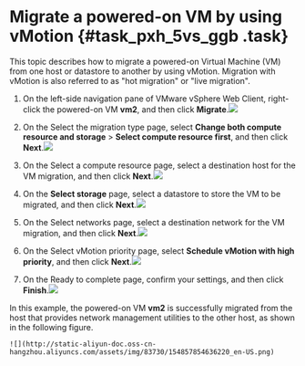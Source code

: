 # Migrate a powered-on VM by using vMotion {#task_pxh_5vs_ggb .task}

This topic describes how to migrate a powered-on Virtual Machine \(VM\) from one host or datastore to another by using vMotion. Migration with vMotion is also referred to as "hot migration" or "live migration".

1.   On the left-side navigation pane of VMware vSphere Web Client, right-click the powered-on VM **vm2**, and then click **Migrate**.![](http://static-aliyun-doc.oss-cn-hangzhou.aliyuncs.com/assets/img/83730/154857854636213_en-US.png)

 
2.   On the Select the migration type page, select **Change both compute resource and storage** \> **Select compute resource first**, and then click **Next**.![](http://static-aliyun-doc.oss-cn-hangzhou.aliyuncs.com/assets/img/83730/154857854636214_en-US.png)

 
3.   On the Select a compute resource page, select a destination host for the VM migration, and then click **Next**.![](http://static-aliyun-doc.oss-cn-hangzhou.aliyuncs.com/assets/img/83730/154857854636215_en-US.png)

 
4.   On the **Select storage** page, select a datastore to store the VM to be migrated, and then click **Next**.![](http://static-aliyun-doc.oss-cn-hangzhou.aliyuncs.com/assets/img/83730/154857854636216_en-US.png)

 
5.   On the Select networks page, select a destination network for the VM migration, and then click **Next**.![](http://static-aliyun-doc.oss-cn-hangzhou.aliyuncs.com/assets/img/83730/154857854636217_en-US.png)

 
6.   On the Select vMotion priority page, select **Schedule vMotion with high priority**, and then click **Next**.![](http://static-aliyun-doc.oss-cn-hangzhou.aliyuncs.com/assets/img/83730/154857854636218_en-US.png)

 
7.   On the Ready to complete page, confirm your settings, and then click **Finish**.![](http://static-aliyun-doc.oss-cn-hangzhou.aliyuncs.com/assets/img/83730/154857854636219_en-US.png)

  In this example, the powered-on VM **vm2** is successfully migrated from the host that provides network management utilities to the other host, as shown in the following figure.

    ![](http://static-aliyun-doc.oss-cn-hangzhou.aliyuncs.com/assets/img/83730/154857854636220_en-US.png)


